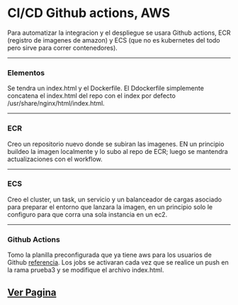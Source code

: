 # CI/CD Github actions, AWS
Para automatizar la integracion y el despliegue se usara Github actions, ECR (registro de imagenes de amazon) y ECS (que no es kubernetes del todo pero sirve para correr contenedores).
<hr>

### **Elementos**  
Se tendra un index.html y el Dockerfile. El Ddockerfile simplemente concatena el index.html del repo con el index por defecto /usr/share/nginx/html/index.html.
<hr>

### **ECR**
Creo un repositorio nuevo donde se subiran las imagenes. EN un principio buildeo la imagen localmente y lo subo al repo de ECR; luego se mantendra actualizaciones con el workflow.
<hr>

### **ECS**
Creo el cluster, un task, un servicio y un balanceador de cargas asociado para preparar el entorno que lanzara la imagen, en un principio solo le configuro para que corra una sola instancia en un ec2.
<hr>

### **Github Actions** 
Tomo la planilla preconfigurada que ya tiene aws para los usuarios de Github [referencia](https://docs.github.com/en/actions/deployment/deploying-to-your-cloud-provider/deploying-to-amazon-elastic-container-service). Los jobs se activaran cada vez que se realice un push en la rama prueba3 y se modifique el archivo index.html.

## [Ver Pagina](http://abl-first-1120809713.sa-east-1.elb.amazonaws.com/)